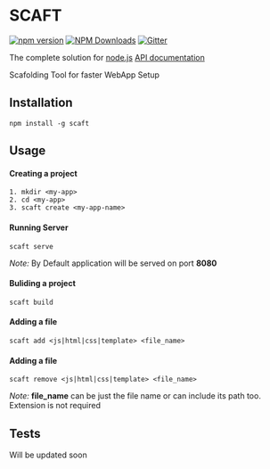 SCAFT
=========

[![npm version](https://badge.fury.io/js/scaft.svg)](https://badge.fury.io/js/scaft)
[![NPM Downloads](https://img.shields.io/npm/dm/scaft.svg?style=flat)](https://www.npmjs.org/package/scaft)
[![Gitter](https://badges.gitter.im/gourava29/scaft.svg)](https://gitter.im/gourava29/scaft?utm_source=badge&utm_medium=badge&utm_campaign=pr-badge)

  The complete solution for [node.js](http://nodejs.org) [API documentation](https://github.com/gourava29/scaft/)

Scafolding Tool for faster WebApp Setup

## Installation

  `npm install -g scaft`

## Usage
	
#### Creating a project
	1. mkdir <my-app>
	2. cd <my-app>
	3. scaft create <my-app-name>
	
#### Running Server
	scaft serve
*Note:*	By Default application will be served on port **8080**


#### Buliding a project
	scaft build

#### Adding a file
	scaft add <js|html|css|template> <file_name>

#### Adding a file
	scaft remove <js|html|css|template> <file_name>


*Note:*	**file_name** can be just the file name or can include its path too. Extension is not required		

## Tests

  Will be updated soon